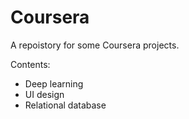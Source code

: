 # Coursera

A repoistory for some Coursera projects.

Contents:
- Deep learning
- UI design
- Relational database

